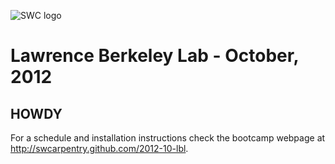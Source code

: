![SWC logo](http://software-carpentry.org/software-carpentry-logo-285x58.png "SWC logo")

# Lawrence Berkeley Lab - October, 2012

HOWDY
-----


For a schedule and installation instructions check the bootcamp webpage
at http://swcarpentry.github.com/2012-10-lbl.
